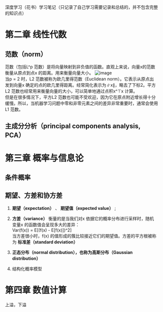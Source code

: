 深度学习（花书）学习笔记（只记录了自己学习需要记录和总结的，并不包含完整的知识点）
# 第二章 线性代数
## 范数（norm）
范数（包括L^p 范数）是将向量映射到非负值的函数。直观上来说，向量x的范数衡量从原点到点x 的距离。用来衡量向量大小。
![image](https://github.com/MemorialCheng/EverybodyEveryday/blob/master/deeplearning/images/norm.png) <br>
当p = 2 时，L2 范数被称为欧几里得范数（Euclidean norm）。它表示从原点出发到向量x 确定的点的欧几里得距离。经常简化表示为∥x∥，略去了下标2。平方L2 范数也经常用来衡量向量的大小，可以简单地通过点积x^⊤x 计算。<br>
但是在很多情况下，平方L2 范数也可能不受欢迎，因为它在原点附近增长得十分缓慢。所以，当机器学习问题中零和非零元素之间的差异非常重要时，通常会使用L1 范数。

## 主成分分析（principal components analysis, PCA）

# 第三章 概率与信息论
## 条件概率

## 期望、方差和协方差
1. __期望（expectation）__ 、 __期望值（expected value）__ ; <br>

2. __方差（variance）__ 衡量的是当我们对x 依据它的概率分布进行采样时，随机变量x 的函数值会呈现多大的差异：<br>
Var(f(x)) = E[(f(x) - E[f(x)])^2] <br>
当方差很小时，f(x) 的值形成的簇比较接近它们的期望值。方差的平方根被称为 __标准差（standard deviation）__

3. __正态分布（normal distribution），也称为高斯分布（Gaussian distribution）__

4. 结构化概率模型

# 第四章 数值计算

上溢，下溢


